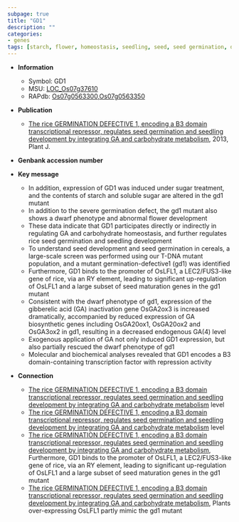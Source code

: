 ```yaml
---
subpage: true
title: "GD1"
description: ""
categories:
- genes
tags: [starch, flower, homeostasis, seedling, seed, seed germination, dwarf,  ga , seed development, transcription factor]
---
```


* **Information**  
    + Symbol: GD1  
    + MSU: [LOC_Os07g37610](http://rice.plantbiology.msu.edu/cgi-bin/ORF_infopage.cgi?orf=LOC_Os07g37610)  
    + RAPdb: [Os07g0563300](http://rapdb.dna.affrc.go.jp/viewer/gbrowse_details/irgsp1?name=Os07g0563300),[Os07g0563350](http://rapdb.dna.affrc.go.jp/viewer/gbrowse_details/irgsp1?name=Os07g0563350)  

* **Publication**  
    + [The rice GERMINATION DEFECTIVE 1, encoding a B3 domain transcriptional repressor, regulates seed germination and seedling development by integrating GA and carbohydrate metabolism](http://www.ncbi.nlm.nih.gov/pubmed?term=The+rice+GERMINATION+DEFECTIVE+1,+encoding+a+B3+domain+transcriptional+repressor,+regulates+seed+germination+and+seedling+development+by+integrating+GA+and+carbohydrate+metabolism%5BTitle%5D), 2013, Plant J.

* **Genbank accession number**  

* **Key message**  
    + In addition, expression of GD1 was induced under sugar treatment, and the contents of starch and soluble sugar are altered in the gd1 mutant
    + In addition to the severe germination defect, the gd1 mutant also shows a dwarf phenotype and abnormal flower development
    + These data indicate that GD1 participates directly or indirectly in regulating GA and carbohydrate homeostasis, and further regulates rice seed germination and seedling development
    + To understand seed development and seed germination in cereals, a large-scale screen was performed using our T-DNA mutant population, and a mutant germination-defective1 (gd1) was identified
    + Furthermore, GD1 binds to the promoter of OsLFL1, a LEC2/FUS3-like gene of rice, via an RY element, leading to significant up-regulation of OsLFL1 and a large subset of seed maturation genes in the gd1 mutant
    + Consistent with the dwarf phenotype of gd1, expression of the gibberelic acid (GA) inactivation gene OsGA2ox3 is increased dramatically, accompanied by reduced expression of GA biosynthetic genes including OsGA20ox1, OsGA20ox2 and OsGA3ox2 in gd1, resulting in a decreased endogenous GA(4) level
    + Exogenous application of GA not only induced GD1 expression, but also partially rescued the dwarf phenotype of gd1
    + Molecular and biochemical analyses revealed that GD1 encodes a B3 domain-containing transcription factor with repression activity

* **Connection**  
    + [The rice GERMINATION DEFECTIVE 1, encoding a B3 domain transcriptional repressor, regulates seed germination and seedling development by integrating GA and carbohydrate metabolism](4) level
    + [The rice GERMINATION DEFECTIVE 1, encoding a B3 domain transcriptional repressor, regulates seed germination and seedling development by integrating GA and carbohydrate metabolism](4) level
    + [The rice GERMINATION DEFECTIVE 1, encoding a B3 domain transcriptional repressor, regulates seed germination and seedling development by integrating GA and carbohydrate metabolism](http://www.ncbi.nlm.nih.gov/pubmed?term=The+rice+GERMINATION+DEFECTIVE+1,+encoding+a+B3+domain+transcriptional+repressor,+regulates+seed+germination+and+seedling+development+by+integrating+GA+and+carbohydrate+metabolism%5BTitle%5D), Furthermore, GD1 binds to the promoter of OsLFL1, a LEC2/FUS3-like gene of rice, via an RY element, leading to significant up-regulation of OsLFL1 and a large subset of seed maturation genes in the gd1 mutant
    + [The rice GERMINATION DEFECTIVE 1, encoding a B3 domain transcriptional repressor, regulates seed germination and seedling development by integrating GA and carbohydrate metabolism](http://www.ncbi.nlm.nih.gov/pubmed?term=The+rice+GERMINATION+DEFECTIVE+1,+encoding+a+B3+domain+transcriptional+repressor,+regulates+seed+germination+and+seedling+development+by+integrating+GA+and+carbohydrate+metabolism%5BTitle%5D), Plants over-expressing OsLFL1 partly mimic the gd1 mutant



